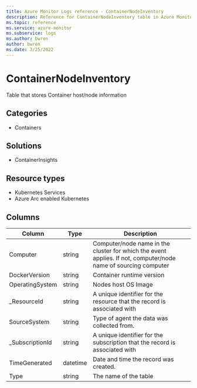```yaml
---
title: Azure Monitor Logs reference - ContainerNodeInventory
description: Reference for ContainerNodeInventory table in Azure Monitor Logs.
ms.topic: reference
ms.service: azure-monitor
ms.subservice: logs
ms.author: bwren
author: bwren
ms.date: 3/25/2022
---
```


# ContainerNodeInventory

 Table that stores Container host/node information

## Categories

- Containers
## Solutions

- ContainerInsights
## Resource types

- Kubernetes Services
- Azure Arc enabled Kubernetes




## Columns

| Column | Type | Description |
| --- | --- | --- |
| Computer | string | Computer/node name in the cluster for which the event applies. If not, computer/node name of sourcing computer |
| DockerVersion | string | Container runtime version |
| OperatingSystem | string | Nodes host OS Image |
| _ResourceId | string | A unique identifier for the resource that the record is associated with |
| SourceSystem | string | Type of agent the data was collected from.  |
| _SubscriptionId | string | A unique identifier for the subscription that the record is associated with |
| TimeGenerated | datetime | Date and time the record was created. |
| Type | string | The name of the table |
